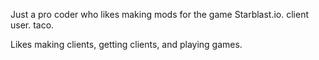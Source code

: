 Just a pro coder who likes making mods for the game Starblast.io. client user. taco.

Likes making clients, getting clients, and playing games.
 
